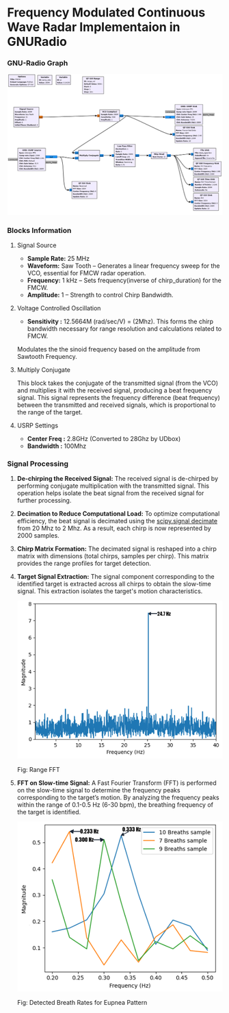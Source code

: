 # Frequency Modulated Continuous Wave Radar Implementaion in GNURadio


### GNU-Radio Graph
![GNURADIO Graph](images/FMCW.png)

### Blocks Information

1. Signal Source
    - **Sample Rate:** 25 MHz 
    - **Waveform:** Saw Tooth – Generates a linear frequency sweep for the VCO, essential for FMCW radar operation.
    - **Frequency:** 1 kHz – Sets frequency(inverse of chirp_duration) for the FMCW.
    - **Amplitude:** 1 – Strength to control Chirp Bandwidth.
    
2. Voltage Controlled Oscillation
    - **Sensitivity :** 12.5664M (rad/sec/V) = (2Mhz). This forms the chirp bandwidth necessary for range resolution and calculations related to FMCW.

    Modulates the the sinoid frequency based on the amplitude from Sawtooth Frequency.

3. Multiply Conjugate
    
    This block takes the conjugate of the transmitted signal (from the VCO) and multiplies it with the received signal, producing a beat frequency signal. This signal represents the frequency difference (beat frequency) between the transmitted and received signals, which is proportional to the range of the target.

4. USRP Settings
    - **Center Freq :** 2.8GHz (Converted to 28Ghz by UDbox)
    - **Bandwidth :** 100Mhz



### Signal Processing

1. **De-chirping the Received Signal:**
   The received signal is de-chirped by performing conjugate multiplication with the transmitted signal. This operation helps isolate the beat signal from the received signal for further processing.

2. **Decimation to Reduce Computational Load:**
   To optimize computational efficiency, the beat signal is decimated using the [scipy.signal decimate](https://docs.scipy.org/doc/scipy-1.15.0/reference/generated/scipy.signal.decimate.html) from 20 Mhz to 2 Mhz. As a result, each chirp is now represented by 2000 samples.

3. **Chirp Matrix Formation:**
   The decimated signal is reshaped into a chirp matrix with dimensions (total chirps, samples per chirp). This matrix provides the range profiles for target detection.

4. **Target Signal Extraction:**
   The signal component corresponding to the identified target is extracted across all chirps to obtain the slow-time signal. This extraction isolates the target's motion characteristics.

   ![Range FFT](images\range_fft.png)
   
   Fig: Range FFT

5. **FFT on Slow-time Signal:**
   A Fast Fourier Transform (FFT) is performed on the slow-time signal to determine the frequency peaks corresponding to the target’s motion. By analyzing the frequency peaks within the range of 0.1-0.5 Hz (6-30 bpm), the breathing frequency of the target is identified.

    ![Eupnea Rates](images\eupnea_rates.png)
    
    Fig: Detected Breath Rates for Eupnea Pattern